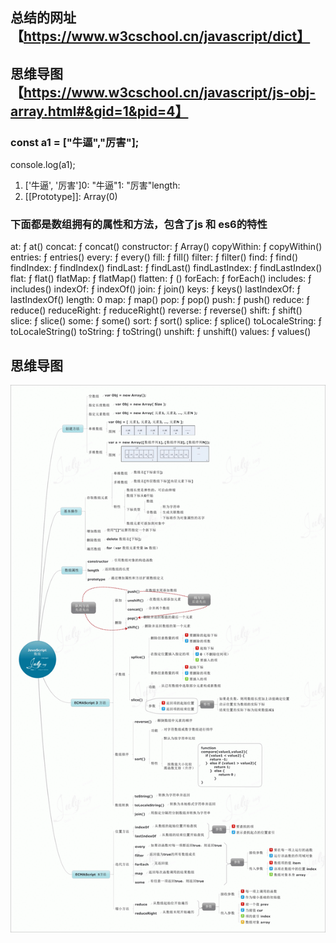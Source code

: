 ## 总结的网址【https://www.w3cschool.cn/javascript/dict】

## 思维导图 【https://www.w3cschool.cn/javascript/js-obj-array.html#&gid=1&pid=4】

### const a1 = ["牛逼","厉害"];
console.log(a1);
1. ['牛逼', '厉害']0: "牛逼"1: "厉害"length: 
2. [[Prototype]]: Array(0)

### 下面都是数组拥有的属性和方法，包含了js 和 es6的特性

at: ƒ at()
concat: ƒ concat()
constructor: ƒ Array()
copyWithin: ƒ copyWithin()
entries: ƒ entries()
every: ƒ every()
fill: ƒ fill()
filter: ƒ filter()
find: ƒ find()
findIndex: ƒ findIndex()
findLast: ƒ findLast()
findLastIndex: ƒ findLastIndex()
flat: ƒ flat()
flatMap: ƒ flatMap()
flatten: ƒ ()
forEach: ƒ forEach()
includes: ƒ includes()
indexOf: ƒ indexOf()
join: ƒ join()
keys: ƒ keys()
lastIndexOf: ƒ lastIndexOf()
length: 0
map: ƒ map()
pop: ƒ pop()
push: ƒ push()
reduce: ƒ reduce()
reduceRight: ƒ reduceRight()
reverse: ƒ reverse()
shift: ƒ shift()
slice: ƒ slice()
some: ƒ some()
sort: ƒ sort()
splice: ƒ splice()
toLocaleString: ƒ toLocaleString()
toString: ƒ toString()
unshift: ƒ unshift()
values: ƒ values()

## 思维导图

![JS思维导图](./js_array%E6%80%9D%E7%BB%B4%E5%AF%BC%E5%9B%BE.gif)
